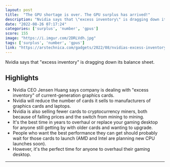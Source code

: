 ```yaml
---
layout: post
title:  "The GPU shortage is over. The GPU surplus has arrived!"
description: "Nvidia says that \"excess inventory\" is dragging down its balance sheet."
date: "2022-08-26 07:17:24"
categories: ['surplus', 'number', 'gpus']
score: 155
image: "https://i.imgur.com/2DRLVdh.jpg"
tags: ['surplus', 'number', 'gpus']
link: "https://arstechnica.com/gadgets/2022/08/nvidias-excess-inventory-means-the-gpu-shortage-is-officially-a-gpu-surplus/"
---
```


Nvidia says that \"excess inventory\" is dragging down its balance sheet.

## Highlights

- Nvidia CEO Jensen Huang says company is dealing with "excess inventory" of current-generation graphics cards.
- Nvidia will reduce the number of cards it sells to manufacturers of graphics cards and laptops.
- Nvidia is also selling fewer cards to cryptocurrency miners, both because of falling prices and the switch from mining to mining.
- It's the best time in years to overhaul or replace your gaming desktop for anyone still getting by with older cards and wanting to upgrade.
- People who want the best performance they can get should probably wait for those cards to launch (AMD and Intel are planning new CPU launches soon).
- However, it's the perfect time for anyone to overhaul their gaming desktop.

---
